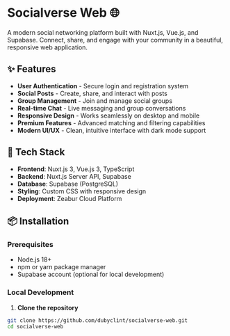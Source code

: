 # Socialverse Web 🌐

A modern social networking platform built with Nuxt.js, Vue.js, and Supabase. Connect, share, and engage with your community in a beautiful, responsive web application.

## ✨ Features

- **User Authentication** - Secure login and registration system
- **Social Posts** - Create, share, and interact with posts
- **Group Management** - Join and manage social groups
- **Real-time Chat** - Live messaging and group conversations
- **Responsive Design** - Works seamlessly on desktop and mobile
- **Premium Features** - Advanced matching and filtering capabilities
- **Modern UI/UX** - Clean, intuitive interface with dark mode support

## 🚀 Tech Stack

- **Frontend**: Nuxt.js 3, Vue.js 3, TypeScript
- **Backend**: Nuxt.js Server API, Supabase
- **Database**: Supabase (PostgreSQL)
- **Styling**: Custom CSS with responsive design
- **Deployment**: Zeabur Cloud Platform

## 📦 Installation

### Prerequisites

- Node.js 18+ 
- npm or yarn package manager
- Supabase account (optional for local development)

### Local Development

1. **Clone the repository**
```bash
git clone https://github.com/dubyclint/socialverse-web.git
cd socialverse-web
